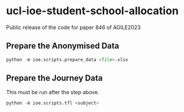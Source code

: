 # ucl-ioe-student-school-allocation

Public release of the code for paper 846 of AGILE2023

## Prepare the Anonymised Data

```python
python -m ioe.scripts.prepare_data <file>.xlsx
```

## Prepare the Journey Data

This must be run after the step above.

```python
python -m ioe.scripts.tfl <subject>
```
